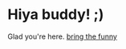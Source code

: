 Hiya buddy! ;)
==============

Glad you're here.
[bring the funny](http://www.toothpastefordinner.com)
